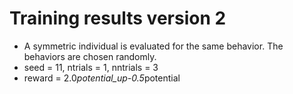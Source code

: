 # Training results version 2
- A symmetric individual is evaluated for the same behavior. The behaviors are chosen randomly.
- seed = 11, ntrials = 1, nntrials = 3
- reward = 2.0*potential_up-0.5*potential